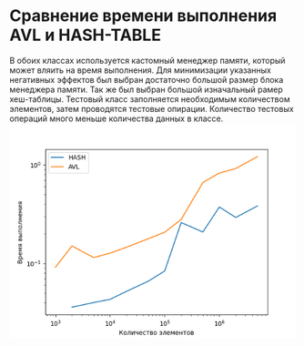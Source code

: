 # Сравнение времени выполнения AVL и HASH-TABLE
В обоих классах используется кастомный менеджер памяти, который может вляить на время выполнения. 
Для минимизации указанных негативных эффектов был выбран достаточно большой размер блока менеджера памяти. Так же был выбран большой изначальный рамер хеш-таблицы. 
Тестовый класс заполняется необходимым количеством элементов, затем проводятся тестовые опирации. Количество тестовых операций много меньше количества данных в классе.
![Результат](result.png)